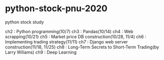 # python-stock-pnu-2020
python stock study

ch2 : Python programming(10/7)
ch3 : Pandas(10/14)
ch4 : Web scrapping(10/21)
ch5 : Market price DB construction(10/28, 11/4)
ch6 : Implementing trading strategy(11/11)
ch7 : Django web server construction(11/18, 11/25)
ch8 : Long-Term Secrets to Short-Term Trading(by Larry Wiliams)
ch9 : Deep Learning
